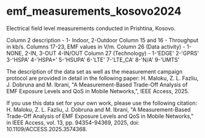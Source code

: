 # emf_measurements_kosovo2024
Electrical field level measurements conducted in Prishtina, Kosovo. 

Column 2 description - 1- Indoor, 2-Outdoor
Column 15 and 16 - Throughput in kb/s.
Columns 17-23, EMF values in V/m.
Column 26 (Data activity) - 1-NONE, 2-IN, 3-OUT 4-IN/OUT
Column 27 (Technology) - 1-'EDGE' 2-'GPRS' 3-'HSPA' 4-'HSPA+' 5-'HSUPA' 6-'LTE' 7-'LTE_CA' 8-'N/A' 9-'UMTS'

The description of the data set as well as the measurement campaign protocol are provided in detail in the following paper:
H. Maloku, Z. L. Fazliu, J. Dobruna and M. Ibrani, "A Measurement-Based Trade-Off Analysis of EMF Exposure Levels and QoS in Mobile Networks,", IEEE Access, 2025.

If you use this data set for your own work, please use the following citation:
H. Maloku, Z. L. Fazliu, J. Dobruna and M. Ibrani, "A Measurement-Based Trade-Off Analysis of EMF Exposure Levels and QoS in Mobile Networks," in IEEE Access, vol. 13, pp. 94354-94369, 2025, doi: 10.1109/ACCESS.2025.3574368.
